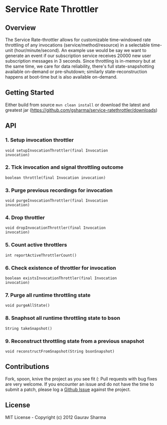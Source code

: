 # Service Rate Throttler

## Overview
The Service Rate-throttler allows for customizable time-windowed rate throttling of any invocations (service/method/resource) in a selectable time-unit (hour/minute/second). An example use would be say we want to generate an event if our subscription service receives 20000 new user subscription messages in 3 seconds. Since throttling is in-memory but at the same time, we care for data reliability, there's full state-snapshotting available on-demand or pre-shutdown; similarly state-reconstruction happens at boot-time but is also available on-demand.  

## Getting Started
Either build from source <code>mvn clean install</code> or download the latest and greatest jar (https://github.com/gsharma/service-ratethrottler/downloads)  

## API
### 1. Setup invocation throttler
<code>void setupInvocationThrottler(final Invocation invocation)</code>

### 2. Tick invocation and signal throttling outcome
<code>boolean throttle(final Invocation invocation)</code>

### 3. Purge previous recordings for invocation
<code>void purgeInvocationThrottler(final Invocation invocation)</code>

### 4. Drop throttler
<code>void dropInvocationThrottler(final Invocation invocation)</code>

### 5. Count active throttlers
<code>int reportActiveThrottlerCount()</code>

### 6. Check existence of throttler for invocation
<code>boolean existsInvocationThrottler(final Invocation invocation)</code>

### 7. Purge all runtime throttling state
<code>void purgeAllState()</code>

### 8. Snaphsot all runtime throttling state to bson
<code>String takeSnapshot()</code>

### 9. Reconstruct throttling state from a previous snapshot
<code>void reconstructFromSnapshot(String bsonSnapshot)</code>  

## Contributions
Fork, spoon, knive the project as you see fit (: Pull requests with bug fixes are very welcome. If you encounter an issue and do not have the time to submit a patch, please log a [Github Issue](https://github.com/gsharma/service-ratethrottler/issues) against the project.  

## License
MIT License - Copyright (c) 2012 Gaurav Sharma  

